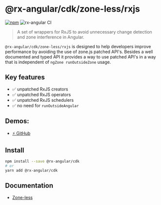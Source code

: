# @rx-angular/cdk/zone-less/rxjs

[![npm](https://img.shields.io/npm/v/%40rx-angular%2Fcdk.svg)](https://www.npmjs.com/package/%40rx-angular%2Fcdk)
![rx-angular CI](https://github.com/rx-angular/rx-angular/workflows/rx-angular%20CI/badge.svg?branch=main)

> A set of wrappers for RxJS to avoid unnecessary change detection and zone interference in Angular.

`@rx-angular/cdk/zone-less/rxjs` is designed to help developers improve performance by avoiding the use of zone.js patched API's.
Besides a well documented and typed API it provides a way to use patched API's in a way that is independent of `ngZone runOutsideZone` usage.

## Key features

- ✅ unpatched RxJS creators
- ✅ unpatched RxJS operators
- ✅ unpatched RxJS schedulers
- ✅ no need for `runOutsideAngular`

## Demos:

- [⚡ GitHub](https://github.com/BioPhoton/rx-angular-cdk-zone-less)

## Install

```bash
npm install --save @rx-angular/cdk
# or
yarn add @rx-angular/cdk
```

## Documentation

- [Zone-less](https://rx-angular.io/docs/cdk/zone-less)
